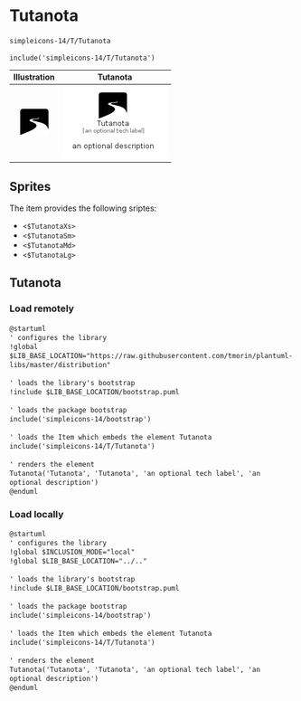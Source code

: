 # Tutanota


```text
simpleicons-14/T/Tutanota
```

```text
include('simpleicons-14/T/Tutanota')
```



| Illustration | Tutanota |
| :---: | :---: |
| ![illustration for Illustration](../../simpleicons-14/T/Tutanota.png) | ![illustration for Tutanota](../../simpleicons-14/T/Tutanota.Local.png) |



## Sprites
The item provides the following sriptes:

- `<$TutanotaXs>`
- `<$TutanotaSm>`
- `<$TutanotaMd>`
- `<$TutanotaLg>`





## Tutanota

### Load remotely
```plantuml
@startuml
' configures the library
!global $LIB_BASE_LOCATION="https://raw.githubusercontent.com/tmorin/plantuml-libs/master/distribution"

' loads the library's bootstrap
!include $LIB_BASE_LOCATION/bootstrap.puml

' loads the package bootstrap
include('simpleicons-14/bootstrap')

' loads the Item which embeds the element Tutanota
include('simpleicons-14/T/Tutanota')

' renders the element
Tutanota('Tutanota', 'Tutanota', 'an optional tech label', 'an optional description')
@enduml
```

### Load locally
```plantuml
@startuml
' configures the library
!global $INCLUSION_MODE="local"
!global $LIB_BASE_LOCATION="../.."

' loads the library's bootstrap
!include $LIB_BASE_LOCATION/bootstrap.puml

' loads the package bootstrap
include('simpleicons-14/bootstrap')

' loads the Item which embeds the element Tutanota
include('simpleicons-14/T/Tutanota')

' renders the element
Tutanota('Tutanota', 'Tutanota', 'an optional tech label', 'an optional description')
@enduml
```

